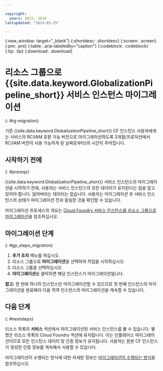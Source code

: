 ```yaml
---

copyright:
  years: 2015, 2019
lastupdated: "2019-03-25"

---
```


{:new_window: target="_blank"}
{:shortdesc: .shortdesc}
{:screen: .screen}
{:pre: .pre}
{:table: .aria-labeledby="caption"}
{:codeblock: .codeblock}
{:tip: .tip}
{:download: .download}


# 리소스 그룹으로 {{site.data.keyword.GlobalizationPipeline_short}} 서비스 인스턴스 마이그레이션
{: #rg-migration}

기존 {{site.data.keyword.GlobalizationPipeline_short}} CF 인스턴스 사용자에게는 서비스의 RC/IAM 호환 가능 버전으로 마이그레이션하도록 3개월(프로덕션에서 RC/IAM 버전이 사용 가능하게 된 날짜로부터)의 시간이 주어집니다. 


## 시작하기 전에
{: #prereqs}

{{site.data.keyword.GlobalizationPipeline_short}} 서비스 인스턴스의 마이그레이션을 시작하기 전에, 사용자는 서비스 인스턴스의 모든 데이터가 유지된다는 점을 알고 있어야 합니다. 잃어버리는 데이터는 없습니다. 사용자는 마이그레이션 후 서비스 인스턴스의 상태가 마이그레이션 전과 동일한 것을 확인할 수 있습니다.    

마이그레이션 프로세스의 개요는 [Cloud Foundry 서비스 인스턴스를 리소스 그룹으로 마이그레이션](/docs/resources/instance_migration.html)을 참조하십시오.  

## 마이그레이션 단계
{: #gp_steps_migration}

1. **추가 조치** 메뉴를 여십시오. 
2. 리소스 그룹으로 **마이그레이션**을 선택하여 작업을 시작하십시오. 
3. 리소스 그룹을 선택하십시오. 
4. **마이그레이션**을 클릭하면 해당 인스턴스가 마이그레이션됩니다. 

**참고:** 한 번에 하나의 인스턴스만 마이그레이션할 수 있으므로 첫 번째 인스턴스의 마이그레이션을 완료해야 다음 적격 인스턴스의 마이그레이션을 계속할 수 있습니다. 

## 다음 단계
{: #nextsteps}

리소스 목록의 **서비스** 섹션에서 마이그레이션된 서비스 인스턴스를 볼 수 있습니다. 별명은 리소스 목록의 Cloud Foundry 섹션에 유지됩니다. 이는 인플레이스 마이그레이션이므로 모든 인스턴스 데이터 및 인증 정보가 유지됩니다. 사용자는 원본 CF 인스턴스가 생성한 인증 정보를 계속해서 사용할 수 있습니다.  

마이그레이션이 수행되는 방식에 대한 자세한 정보는 [마이그레이션이 수행되는 방식](/docs/resources/instance_migration.html#how)을 참조하십시오. 


